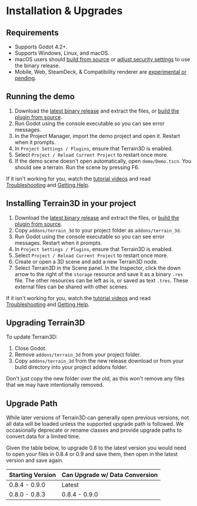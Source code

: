 Installation & Upgrades
==========================

## Requirements
* Supports Godot 4.2+.
* Supports Windows, Linux, and macOS. 
* macOS users should [build from source](building_from_source.md) or [adjust security settings](https://github.com/TokisanGames/Terrain3D/issues/227) to use the binary release.
* Mobile, Web, SteamDeck, & Compatibility renderer are [experimental or pending](mobile_web.md).

## Running the demo
1. Download the [latest binary release](https://github.com/TokisanGames/Terrain3D/releases) and extract the files, or [build the plugin from source](building_from_source.md).
2. Run Godot using the console executable so you can see error messages.
3. In the Project Manager, import the demo project and open it. Restart when it prompts.
4. In `Project Settings / Plugins`, ensure that Terrain3D is enabled.
5. Select `Project / Reload Current Project` to restart once more.
6. If the demo scene doesn't open automatically, open `demo/Demo.tscn`. You should see a terrain. Run the scene by pressing F6. 

If it isn't working for you, watch the [tutorial videos](tutorial_videos.md) and read [Troubleshooting](troubleshooting.md) and [Getting Help](getting_help.md).

## Installing Terrain3D in your project
1. Download the [latest binary release](https://github.com/TokisanGames/Terrain3D/releases) and extract the files, or [build the plugin from source](building_from_source.md).
2. Copy `addons/terrain_3d` to your project folder as `addons/terrain_3d`.
3. Run Godot using the console executable so you can see error messages. Restart when it prompts.
4. In `Project Settings / Plugins`, ensure that Terrain3D is enabled.
5. Select `Project / Reload Current Project` to restart once more.
6. Create or open a 3D scene and add a new Terrain3D node.
7. Select Terrain3D in the Scene panel. In the Inspector, click the down arrow to the right of the `storage` resource and save it as a binary `.res` file. The other resources can be left as is, or saved as text `.tres`. These external files can be shared with other scenes.

If it isn't working for you, watch the [tutorial videos](tutorial_videos.md) and read [Troubleshooting](troubleshooting.md) and [Getting Help](getting_help.md).

## Upgrading Terrain3D

To update Terrain3D: 
1. Close Godot.
2. Remove `addons/terrain_3d` from your project folder.
3. Copy `addons/terrain_3d` from the new release download or from your build directory into your project addons folder.

Don't just copy the new folder over the old, as this won't remove any files that we may have intentionally removed.

## Upgrade Path

While later versions of Terrain3D can generally open previous versions, not all data will be loaded unless the supported upgrade path is followed. We occasionally deprecate or rename classes and provide upgrade paths to convert data for a limited time. 

Given the table below, to upgrade 0.8 to the latest version you would need to open your files in 0.8.4 or 0.9 and save them, then open in the latest version and save again.

| Starting Version | Can Upgrade w/ Data Conversion |
|------------------|-------------------|
| 0.8.4 - 0.9.0 | Latest |
| 0.8.0 - 0.8.3 | 0.8.4 - 0.9.0 |

